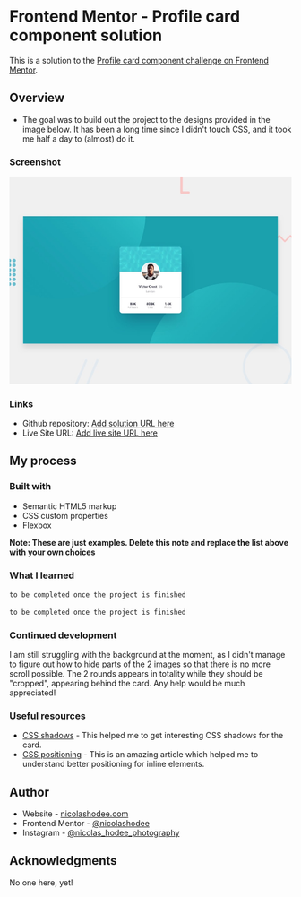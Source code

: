 # Frontend Mentor - Profile card component solution

This is a solution to the [Profile card component challenge on Frontend Mentor](https://www.frontendmentor.io/challenges/profile-card-component-cfArpWshJ). 

## Overview

- The goal was to build out the project to the designs provided in the image below. It has been a long time since I didn't touch CSS, and it took me half a day to (almost) do it. 

### Screenshot

![](./design/desktop-preview.jpg)


### Links

- Github repository: [Add solution URL here](https://github.com/nicolashodee/profile-card-component-main)
- Live Site URL: [Add live site URL here](https://nicolashodee.github.io/profile-card-component-main/)

## My process

### Built with

- Semantic HTML5 markup
- CSS custom properties
- Flexbox

**Note: These are just examples. Delete this note and replace the list above with your own choices**

### What I learned


```html
to be completed once the project is finished
```
```css
to be completed once the project is finished
```

### Continued development

I am still struggling with the background at the moment, as I didn't manage to figure out how to hide parts of the 2 images so that there is no more scroll possible. 
The 2 rounds appears in totality while they should be "cropped", appearing behind the card. Any help would be much appreciated! 

### Useful resources

- [CSS shadows](https://getcssscan.com/css-box-shadow-examples) - This helped me to get interesting CSS shadows for the card.
- [CSS positioning](https://css-tricks.com/absolute-positioning-inside-relative-positioning/) - This is an amazing article which helped me to understand better positioning for inline elements. 

## Author

- Website - [nicolashodee.com](https://www.nicolashodee.com)
- Frontend Mentor - [@nicolashodee](https://www.frontendmentor.io/profile/nicolashodee)
- Instagram - [@nicolas_hodee_photography](https://www.instagram.com/nicolas_hodee_photography/)

## Acknowledgments

No one here, yet!
